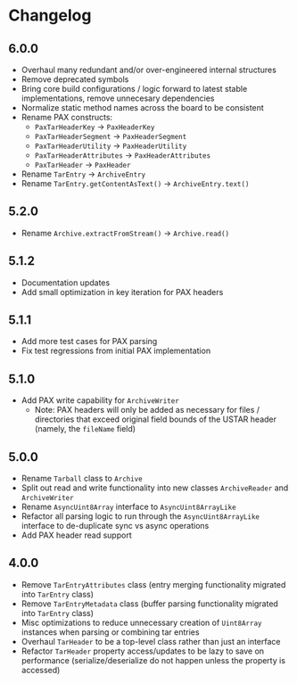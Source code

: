 # Changelog

## 6.0.0

- Overhaul many redundant and/or over-engineered internal structures
- Remove deprecated symbols
- Bring core build configurations / logic forward to latest stable implementations, remove unnecesary dependencies
- Normalize static method names across the board to be consistent
- Rename PAX constructs:
  - `PaxTarHeaderKey` -> `PaxHeaderKey`
  - `PaxTarHeaderSegment` -> `PaxHeaderSegment`
  - `PaxTarHeaderUtility` -> `PaxHeaderUtility`
  - `PaxTarHeaderAttributes` -> `PaxHeaderAttributes`
  - `PaxTarHeader` -> `PaxHeader`
- Rename `TarEntry` -> `ArchiveEntry`
- Rename `TarEntry.getContentAsText()` -> `ArchiveEntry.text()`

## 5.2.0

- Rename `Archive.extractFromStream()` -> `Archive.read()`

## 5.1.2

- Documentation updates
- Add small optimization in key iteration for PAX headers

## 5.1.1

- Add more test cases for PAX parsing
- Fix test regressions from initial PAX implementation

## 5.1.0

- Add PAX write capability for `ArchiveWriter`
  - Note: PAX headers will only be added as necessary for files / directories that exceed original field bounds of the USTAR header (namely, the `fileName` field)

## 5.0.0

- Rename `Tarball` class to `Archive`
- Split out read and write functionality into new classes `ArchiveReader` and `ArchiveWriter`
- Rename `AsyncUint8Array` interface to `AsyncUint8ArrayLike`
- Refactor all parsing logic to run through the `AsyncUint8ArrayLike` interface to de-duplicate sync vs async operations
- Add PAX header read support

## 4.0.0

- Remove `TarEntryAttributes` class (entry merging functionality migrated into `TarEntry` class)
- Remove `TarEntryMetadata` class (buffer parsing functionality migrated into `TarEntry` class)
- Misc optimizations to reduce unnecessary creation of `Uint8Array` instances when parsing or combining tar entries
- Overhaul `TarHeader` to be a top-level class rather than just an interface
- Refactor `TarHeader` property access/updates to be lazy to save on performance (serialize/deserialize do not happen unless the property is accessed)
